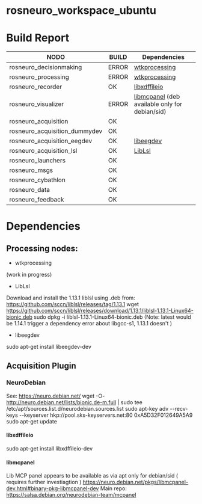 # rosneuro_workspace_ubuntu

# Build Report


| **NODO** | **BUILD**  | **Dependencies** |
|-|-|-|
| rosneuro_decisionmaking | ERROR | [wtkprocessing](#wtkprocessing) |
| rosneuro_processing | ERROR | [wtkprocessing](#wtkprocessing)|
| rosneuro_recorder | OK | [libxdffileio](#libxdffileio) |
| rosneuro_visualizer | ERROR | [libmcpanel](#libmcpanel) (deb available only for debian/sid) |
| rosneuro_acquisition |OK ||
| rosneuro_acquisition_dummydev | OK ||
| rosneuro_acquisition_eegdev | OK | [libeegdev](#libeegdev) ||
| rosneuro_acquisition_lsl | OK | [LibLsl](#LibLsl) ||
| rosneuro_launchers | OK ||
| rosneuro_msgs | OK ||
| rosneuro_cybathlon | OK ||
| rosneuro_data | OK ||
| rosneuro_feedback | OK ||





# Dependencies

## Processing nodes:

- wtkprocessing

(work in progress)


- LibLsl

Download and install the 1.13.1 liblsl using .deb from:
https://github.com/sccn/liblsl/releases/tag/1.13.1
wget https://github.com/sccn/liblsl/releases/download/1.13.1/liblsl-1.13.1-Linux64-bionic.deb
sudo dpkg -i liblsl-1.13.1-Linux64-bionic.deb 
(Note: latest would be 1.14.1 trigger a dependency error about libgcc-s1, 1.13.1 doesn't )

- libeegdev

sudo apt-get install libeegdev-dev 


## Acquisition Plugin

### NeuroDebian
See: https://neuro.debian.net/
wget -O- http://neuro.debian.net/lists/bionic.de-m.full | sudo tee /etc/apt/sources.list.d/neurodebian.sources.list
sudo apt-key adv --recv-keys --keyserver hkp://pool.sks-keyservers.net:80 0xA5D32F012649A5A9
sudo apt-get update

#### libxdffileio
sudo apt-get install libxdffileio-dev   


#### libmcpanel
Lib MCP panel appears to be available as via apt only for debian/sid ( requires further investiagtion ) 
https://neuro.debian.net/pkgs/libmcpanel-dev.html#binary-pkg-libmcpanel-dev
Main repo: https://salsa.debian.org/neurodebian-team/mcpanel


